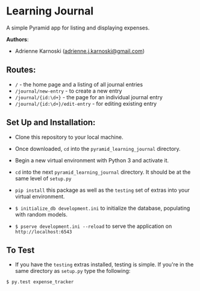 # Learning Journal

A simple Pyramid app for listing and displaying expenses.

**Authors**:

- Adrienne Karnoski (adrienne.j.karnoski@gmail.com)

## Routes:

- `/` - the home page and a listing of all journal entries
- `/journal/new-entry` - to create a new entry
- `/journal/{id:\d+}` - the page for an individual journal entry
- `/journal/{id:\d+}/edit-entry` - for editing existing entry


## Set Up and Installation:

- Clone this repository to your local machine.

- Once downloaded, `cd` into the `pyramid_learning_journal` directory.

- Begin a new virtual environment with Python 3 and activate it.

- `cd` into the next `pyramid_learning_journal` directory. It should be at the same level of `setup.py`

- `pip install` this package as well as the `testing` set of extras into your virtual environment.

- `$ initialize_db development.ini` to initialize the database, populating with random models.

- `$ pserve development.ini --reload` to serve the application on `http://localhost:6543`

## To Test

- If you have the `testing` extras installed, testing is simple. If you're in the same directory as `setup.py` type the following:

```
$ py.test expense_tracker
```